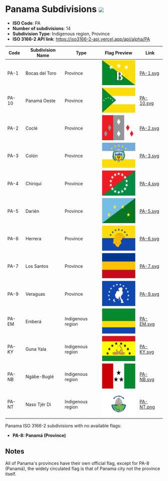 # Panama Subdivisions ![](https://flagcdn.com/h40/pa.png)

- **ISO Code**: PA
- **Number of subdivisions**: 14
- **Subdivision Type**: Indigenous region, Province
- **ISO 3166-2 API link**: https://iso3166-2-api.vercel.app/api/alpha/PA

| Code  | Subdivision Name         | Type | Flag Preview | Link |
|-------|--------------------------|--------------| -------------- |----------|
| PA-1 | Bocas del Toro | Province | <img src='https://raw.githubusercontent.com/amckenna41/iso3166-flags/main/iso3166-2-flags/PA/PA-1.svg' height='80'> | [PA-1.svg](https://raw.githubusercontent.com/amckenna41/iso3166-flags/main/iso3166-2-flags/PA/PA-1.svg) |
| PA-10 | Panamá Oeste | Province | <img src='https://raw.githubusercontent.com/amckenna41/iso3166-flags/main/iso3166-2-flags/PA/PA-10.svg' height='80'> | [PA-10.svg](https://raw.githubusercontent.com/amckenna41/iso3166-flags/main/iso3166-2-flags/PA/PA-10.svg) |
| PA-2 | Coclé | Province | <img src='https://raw.githubusercontent.com/amckenna41/iso3166-flags/main/iso3166-2-flags/PA/PA-2.svg' height='80'> | [PA-2.svg](https://raw.githubusercontent.com/amckenna41/iso3166-flags/main/iso3166-2-flags/PA/PA-2.svg) |
| PA-3 | Colón | Province | <img src='https://raw.githubusercontent.com/amckenna41/iso3166-flags/main/iso3166-2-flags/PA/PA-3.svg' height='80'> | [PA-3.svg](https://raw.githubusercontent.com/amckenna41/iso3166-flags/main/iso3166-2-flags/PA/PA-3.svg) |
| PA-4 | Chiriquí | Province | <img src='https://raw.githubusercontent.com/amckenna41/iso3166-flags/main/iso3166-2-flags/PA/PA-4.svg' height='80'> | [PA-4.svg](https://raw.githubusercontent.com/amckenna41/iso3166-flags/main/iso3166-2-flags/PA/PA-4.svg) |
| PA-5 | Darién | Province | <img src='https://raw.githubusercontent.com/amckenna41/iso3166-flags/main/iso3166-2-flags/PA/PA-5.svg' height='80'> | [PA-5.svg](https://raw.githubusercontent.com/amckenna41/iso3166-flags/main/iso3166-2-flags/PA/PA-5.svg) |
| PA-6 | Herrera | Province | <img src='https://raw.githubusercontent.com/amckenna41/iso3166-flags/main/iso3166-2-flags/PA/PA-6.svg' height='80'> | [PA-6.svg](https://raw.githubusercontent.com/amckenna41/iso3166-flags/main/iso3166-2-flags/PA/PA-6.svg) |
| PA-7 | Los Santos | Province | <img src='https://raw.githubusercontent.com/amckenna41/iso3166-flags/main/iso3166-2-flags/PA/PA-7.svg' height='80'> | [PA-7.svg](https://raw.githubusercontent.com/amckenna41/iso3166-flags/main/iso3166-2-flags/PA/PA-7.svg) |
| PA-9 | Veraguas | Province | <img src='https://raw.githubusercontent.com/amckenna41/iso3166-flags/main/iso3166-2-flags/PA/PA-9.svg' height='80'> | [PA-9.svg](https://raw.githubusercontent.com/amckenna41/iso3166-flags/main/iso3166-2-flags/PA/PA-9.svg) |
| PA-EM | Emberá | Indigenous region | <img src='https://raw.githubusercontent.com/amckenna41/iso3166-flags/main/iso3166-2-flags/PA/PA-EM.svg' height='80'> | [PA-EM.svg](https://raw.githubusercontent.com/amckenna41/iso3166-flags/main/iso3166-2-flags/PA/PA-EM.svg) |
| PA-KY | Guna Yala | Indigenous region | <img src='https://raw.githubusercontent.com/amckenna41/iso3166-flags/main/iso3166-2-flags/PA/PA-KY.svg' height='80'> | [PA-KY.svg](https://raw.githubusercontent.com/amckenna41/iso3166-flags/main/iso3166-2-flags/PA/PA-KY.svg) |
| PA-NB | Ngäbe-Buglé | Indigenous region | <img src='https://raw.githubusercontent.com/amckenna41/iso3166-flags/main/iso3166-2-flags/PA/PA-NB.svg' height='80'> | [PA-NB.svg](https://raw.githubusercontent.com/amckenna41/iso3166-flags/main/iso3166-2-flags/PA/PA-NB.svg) |
| PA-NT | Naso Tjër Di | Indigenous region | <img src='https://raw.githubusercontent.com/amckenna41/iso3166-flags/main/iso3166-2-flags/PA/PA-NT.png' height='80'> | [PA-NT.png](https://raw.githubusercontent.com/amckenna41/iso3166-flags/main/iso3166-2-flags/PA/PA-NT.png) |

Panama ISO 3166-2 subdivisions with no available flags:

* **PA-8: Panamá (Province)**

## Notes
All of Panama's provinces have their own official flag, except for PA-8 (Panamá), the widely circulated flag is that of Panama city not the province itself.